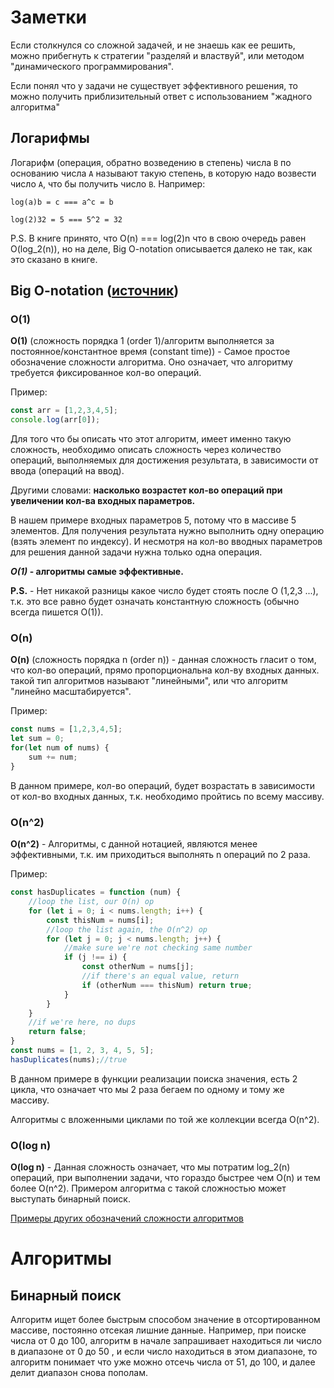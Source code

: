# Заметки
Если столкнулся со сложной задачей, и не знаешь как ее решить,
можно прибегнуть к стратегии "разделяй и властвуй", или методом
"динамического программирования".

Если понял что у задачи не существует эффективного решения, то можно
получить приблизительный ответ с использованием "жадного алгоритма"

## Логарифмы
Логарифм (операция, обратно возведению в степень) числа `B` по основанию числа `A` называют такую степень,
в которую надо возвести число `A`, что бы получить число `B`. Например:

```
log(a)b = c === a^c = b

log(2)32 = 5 === 5^2 = 32
```

P.S. В книге принято, что O(n) === log(2)n что в свою очередь равен O(log_2(n)), но на деле, Big O-notation
описывается далеко не так, как это сказано в книге.

## Big O-notation ([источник](https://habr.com/ru/post/444594/))
### O(1)
**O(1)** (сложность порядка 1 (order 1)/алгоритм выполняется за постоянное/константное время (constant time)) - 
Самое простое обозначение сложности алгоритма. Оно означает, что алгоритму требуется фиксированное кол-во операций.

Пример:
```javascript
const arr = [1,2,3,4,5];
console.log(arr[0]);
```

Для того что бы описать что этот алгоритм, имеет именно такую сложность, необходимо описать сложность через
количество операций, выполняемых для достижения результата, в зависимости от ввода (операций на ввод).

Другими словами: **насколько возрастет кол-во операций при увеличении кол-ва входных параметров.**

В нашем примере входных параметров 5, потому что в массиве 5 элементов. Для получения результата
нужно выполнить одну операцию (взять элемент по индексу). И несмотря на кол-во вводных параметров
для решения данной задачи нужна только одна операция.

***O(1)* - алгоритмы самые эффективные.**

**P.S.** - Нет никакой разницы какое число будет стоять после O (1,2,3 ...), т.к. это все равно будет означать
константную сложность (обычно всегда пишется O(1)). 

### O(n)
**O(n)** (сложность порядка n (order n)) - данная сложность гласит о том, что кол-во операций, прямо
пропорциональна кол-ву входных данных. такой тип алгоритмов называют "линейными",
или что алгоритм "линейно масштабируется". 

Пример:
```javascript
const nums = [1,2,3,4,5];
let sum = 0;
for(let num of nums) {
    sum += num;
}
```

В данном примере, кол-во операций, будет возрастать в зависимости от кол-во входных данных, т.к. необходимо
пройтись по всему массиву.

### O(n^2)
**O(n^2)** - Алгоритмы, с данной нотацией, являются менее эффективными, т.к. им приходиться выполнять n операций
по 2 раза.

Пример:
```javascript
const hasDuplicates = function (num) {
    //loop the list, our O(n) op
    for (let i = 0; i < nums.length; i++) {
        const thisNum = nums[i];
        //loop the list again, the O(n^2) op
        for (let j = 0; j < nums.length; j++) {
            //make sure we're not checking same number
            if (j !== i) {
                const otherNum = nums[j];
                //if there's an equal value, return
                if (otherNum === thisNum) return true;
            }
        }
    }
    //if we're here, no dups
    return false;
}
const nums = [1, 2, 3, 4, 5, 5];
hasDuplicates(nums);//true
```

В данном примере в функции реализации поиска значения, есть 2 цикла, что означает что мы 2 раза бегаем
по одному и тому же массиву.

Алгоритмы с вложенными циклами по той же коллекции всегда O(n^2).

### O(log n)
**O(log n)** - Данная сложность означает, что мы потратим log_2(n) операций, при выполнении задачи, что гораздо
быстрее чем O(n) и тем более O(n^2). Примером алгоритма с такой сложностью может выступать бинарный поиск.

[Примеры других обозначений сложности алгоритмов](https://en.wikipedia.org/wiki/Big_O_notation)



# Алгоритмы

## Бинарный поиск
Алгоритм ищет более быстрым способом значение в отсортированном массиве, постоянно отсекая лишние данные.
Например, при поиске числа от 0 до 100, алгоритм в начале запрашивает находиться ли число в диапазоне от 0 до 50
, и если число находиться в этом диапазоне, то алгоритм понимает что уже можно отсечь числа от 51, до 100,
и далее делит диапазон снова пополам.